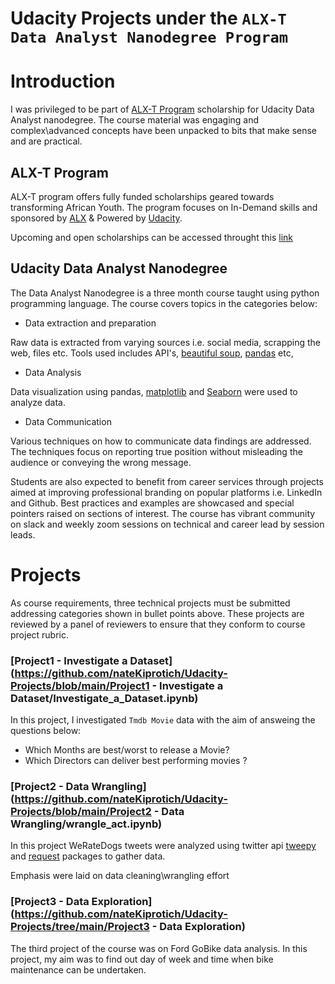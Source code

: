 # Udacity Projects under the `ALX-T Data Analyst Nanodegree Program`

# Introduction

I was privileged to be part of [ALX-T Program](https://www.alx-t.com/) scholarship for Udacity Data Analyst nanodegree. The course material was engaging and complex\advanced concepts have been unpacked to bits that make sense and are practical.

## ALX-T Program

ALX-T program offers fully funded scholarships geared towards transforming African Youth. The program focuses on In-Demand skills and sponsored by [ALX](https://www.alxafrica.com/) & Powered by [Udacity](https://www.udacity.com/).

Upcoming and open scholarships can be accessed throught this [link](https://www.alx-t.com/catalog/)

## Udacity Data Analyst Nanodegree

The Data Analyst Nanodegree is a three month course taught using python programming language. The course covers topics in the categories below:

* Data extraction and preparation

Raw data is extracted from varying sources i.e. social media, scrapping the web, files etc. Tools used includes API's, [beautiful soup](https://www.crummy.com/software/BeautifulSoup/bs4/doc/), [pandas](https://pandas.pydata.org/)  etc,

* Data Analysis

Data visualization using pandas, [matplotlib](https://matplotlib.org/) and [Seaborn](https://seaborn.pydata.org/) were used to analyze data.

* Data Communication

Various techniques on how to communicate data findings are addressed. The techniques focus on reporting true position without misleading the audience or conveying the wrong message.

Students are also expected to benefit from career services through projects aimed at improving  professional branding on popular platforms i.e. LinkedIn and Github. Best practices and examples are showcased and special pointers raised on sections of interest. The course has vibrant community on slack and weekly zoom sessions on technical and career lead by session leads.

# Projects

As course requirements, three technical projects must be submitted addressing categories shown in bullet points above. These projects are reviewed by a panel of reviewers to ensure that they conform to course project rubric.

### [Project1 - Investigate a Dataset](https://github.com/nateKiprotich/Udacity-Projects/blob/main/Project1 - Investigate a Dataset/Investigate_a_Dataset.ipynb)

In this project, I investigated `Tmdb Movie` data with the aim of answeing the questions below:
* Which Months are best/worst to release a Movie?
* Which Directors can deliver best performing movies ?

### [Project2 - Data Wrangling](https://github.com/nateKiprotich/Udacity-Projects/blob/main/Project2 - Data Wrangling/wrangle_act.ipynb)

In this project WeRateDogs tweets were analyzed using twitter api [tweepy](https://www.tweepy.org/) and [request](https://pypi.org/project/requests/) packages to gather data.

Emphasis were laid on data cleaning\wrangling effort

### [Project3 - Data Exploration](https://github.com/nateKiprotich/Udacity-Projects/tree/main/Project3 - Data Exploration)

The third project of the course was on Ford GoBike data analysis. In this project, my aim was to find out day of week and time when bike maintenance can be undertaken.
